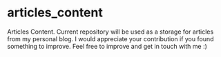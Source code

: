 # articles_content
Articles Content.
Current repository will be used as a storage for articles from my personal blog.
I would appreciate your contribution if you found something to improve. 
Feel free to improve and get in touch with me :)
